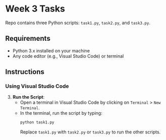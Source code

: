 # Week 3 Tasks

Repo contains three Python scripts: `task1.py`, `task2.py`, and `task3.py`. 
## Requirements

- Python 3.x installed on your machine
- Any code editor (e.g., Visual Studio Code) or terminal

## Instructions

### Using Visual Studio Code

3. **Run the Script**:
   - Open a terminal in Visual Studio Code by clicking on `Terminal` > `New Terminal`.
   - In the terminal, run the script by typing:
     ```bash
     python task1.py
     ```
     Replace `task1.py` with `task2.py` or `task3.py` to run the other scripts.



